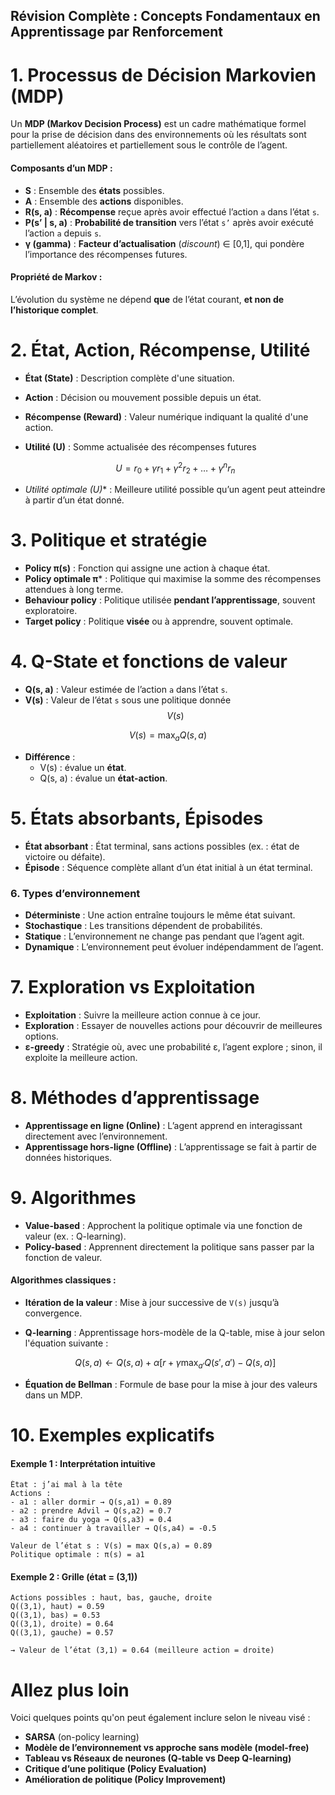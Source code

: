 ## **Révision Complète : Concepts Fondamentaux en Apprentissage par Renforcement**



# **1. Processus de Décision Markovien (MDP)**

Un **MDP (Markov Decision Process)** est un cadre mathématique formel pour la prise de décision dans des environnements où les résultats sont partiellement aléatoires et partiellement sous le contrôle de l’agent.

#### Composants d’un MDP :
- **S** : Ensemble des **états** possibles.
- **A** : Ensemble des **actions** disponibles.
- **R(s, a)** : **Récompense** reçue après avoir effectué l’action `a` dans l’état `s`.
- **P(s’ | s, a)** : **Probabilité de transition** vers l’état `s’` après avoir exécuté l’action `a` depuis `s`.
- **γ (gamma)** : **Facteur d’actualisation** (*discount*) ∈ [0,1], qui pondère l’importance des récompenses futures.

#### Propriété de Markov :
L’évolution du système ne dépend **que** de l’état courant, **et non de l’historique complet**.



# **2. État, Action, Récompense, Utilité**

- **État (State)** : Description complète d'une situation.
- **Action** : Décision ou mouvement possible depuis un état.
- **Récompense (Reward)** : Valeur numérique indiquant la qualité d'une action.
- **Utilité (U)** : Somme actualisée des récompenses futures
  
  $$ U = r_0 + \gamma r_1 + \gamma^2 r_2 + \dots + \gamma^n r_n $$
  
- **Utilité optimale (U*)** : Meilleure utilité possible qu’un agent peut atteindre à partir d’un état donné.



# **3. Politique et stratégie**

- **Policy π(s)** : Fonction qui assigne une action à chaque état.
- **Policy optimale π*** : Politique qui maximise la somme des récompenses attendues à long terme.
- **Behaviour policy** : Politique utilisée **pendant l’apprentissage**, souvent exploratoire.
- **Target policy** : Politique **visée** ou à apprendre, souvent optimale.



# **4. Q-State et fonctions de valeur**

- **Q(s, a)** : Valeur estimée de l’action `a` dans l’état `s`.  
- **V(s)** : Valeur de l’état `s` sous une politique donnée $$ V(s) $$
  
$$ V(s) = \max_a Q(s,a) $$

- **Différence** :
  - V(s) : évalue un **état**.
  - Q(s, a) : évalue un **état-action**.



# **5. États absorbants, Épisodes**

- **État absorbant** : État terminal, sans actions possibles (ex. : état de victoire ou défaite).
- **Épisode** : Séquence complète allant d’un état initial à un état terminal.


### **6. Types d’environnement**

- **Déterministe** : Une action entraîne toujours le même état suivant.
- **Stochastique** : Les transitions dépendent de probabilités.
- **Statique** : L’environnement ne change pas pendant que l’agent agit.
- **Dynamique** : L’environnement peut évoluer indépendamment de l’agent.



# **7. Exploration vs Exploitation**

- **Exploitation** : Suivre la meilleure action connue à ce jour.
- **Exploration** : Essayer de nouvelles actions pour découvrir de meilleures options.
- **ε-greedy** : Stratégie où, avec une probabilité ε, l’agent explore ; sinon, il exploite la meilleure action.



# **8. Méthodes d’apprentissage**

- **Apprentissage en ligne (Online)** : L’agent apprend en interagissant directement avec l’environnement.
- **Apprentissage hors-ligne (Offline)** : L’apprentissage se fait à partir de données historiques.



# **9. Algorithmes**

- **Value-based** : Approchent la politique optimale via une fonction de valeur (ex. : Q-learning).
- **Policy-based** : Apprennent directement la politique sans passer par la fonction de valeur.

#### Algorithmes classiques :
- **Itération de la valeur** : Mise à jour successive de `V(s)` jusqu’à convergence.
- **Q-learning** : Apprentissage hors-modèle de la Q-table, mise à jour selon  l'équation suivante :
  
  $$ Q(s,a) \leftarrow Q(s,a) + \alpha [r + \gamma \max_{a'} Q(s',a') - Q(s,a)] $$
  
- **Équation de Bellman** : Formule de base pour la mise à jour des valeurs dans un MDP.



# **10. Exemples explicatifs**

#### Exemple 1 : Interprétation intuitive
```text
État : j’ai mal à la tête
Actions :
- a1 : aller dormir → Q(s,a1) = 0.89
- a2 : prendre Advil → Q(s,a2) = 0.7
- a3 : faire du yoga → Q(s,a3) = 0.4
- a4 : continuer à travailler → Q(s,a4) = -0.5

Valeur de l’état s : V(s) = max Q(s,a) = 0.89
Politique optimale : π(s) = a1
```

#### Exemple 2 : Grille (état = (3,1))
```text
Actions possibles : haut, bas, gauche, droite
Q((3,1), haut) = 0.59  
Q((3,1), bas) = 0.53  
Q((3,1), droite) = 0.64  
Q((3,1), gauche) = 0.57

→ Valeur de l’état (3,1) = 0.64 (meilleure action = droite)
```



# **Allez plus loin**

Voici quelques points qu'on peut également inclure selon le niveau visé :
- **SARSA** (on-policy learning)
- **Modèle de l’environnement vs approche sans modèle (model-free)**
- **Tableau vs Réseaux de neurones (Q-table vs Deep Q-learning)**
- **Critique d’une politique (Policy Evaluation)**
- **Amélioration de politique (Policy Improvement)**

